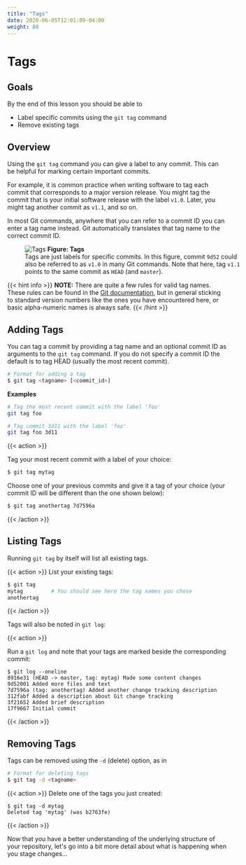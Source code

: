 ```yaml
---
title: "Tags"
date: 2020-06-05T12:01:09-04:00
weight: 88
---
```


# Tags

## Goals

By the end of this lesson you should be able to

- Label specific commits using the `git tag` command
- Remove existing tags

## Overview

Using the `git tag` command you can give a label to any commit.  This can be helpful for marking certain important commits.

For example, it is common practice when writing software to tag each commit that corresponds to a major version release.  You might tag the commit that is your initial software release with the label `v1.0`.  Later, you might tag another commit as `v1.1`, and so on.

In most Git commands, anywhere that you can refer to a commit ID you can enter a tag name instead.  Git automatically translates that tag name to the correct commit ID.

<figure style="width: 500px">
<img src="/images/tags.png" alt="Tags">
<b>Figure: Tags</b>  <br>Tags are just labels for specific commits.  In this figure, commit <code>9d52</code> could also be referred to as <code>v1.0</code> in many Git commands.  Note that here, tag <code>v1.1</code> points to the same commit as <code>HEAD</code> (and <code>master</code>).
</figure>

{{< hint info >}}
**NOTE:** There are quite a few rules for valid tag names.  These rules can be found in the [Git documentation](https://git-scm.com/docs/git-check-ref-format#_description), but in general sticking to standard version numbers like the ones you have encountered here, or basic alpha-numeric names is always safe.
{{< /hint >}}

## Adding Tags

You can tag a commit by providing a tag name and an optional commit ID as arguments to the `git tag` command.  If you do not specify a commit ID the default is to tag HEAD (usually the most recent commit).

```sh
# Format for adding a tag
$ git tag <tagname> [<commit_id>]
```

**Examples**

```sh
# Tag the most recent commit with the label 'foo'
git tag foo

# Tag commit 3d11 with the label 'foo'
git tag foo 3d11
```

{{< action >}}

Tag your most recent commit with a label of your choice:

```sh
$ git tag mytag
```

Choose one of your previous commits and give it a tag of your choice (your commit ID will be different than the one shown below):

```sh
$ git tag anothertag 7d7596a
```

{{< /action >}}

## Listing Tags

Running `git tag` by itself will list all existing tags.

{{< action >}}
List your existing tags:

```sh
$ git tag
mytag         # You should see here the tag names you chose
anothertag
```
{{< /action >}}

Tags will also be noted in `git log`:

{{< action >}}

Run a `git log` and note that your tags are marked beside the corresponding commit:

```text
$ git log --oneline
8916e31 (HEAD -> master, tag: mytag) Made some content changes
9d52001 Added more files and text
7d7596a (tag: anothertag) Added another change tracking description
312fabf Added a description about Git change tracking
3f21652 Added brief description
17f9667 Initial commit
```


{{< /action >}}

## Removing Tags

Tags can be removed using the `-d` (delete) option, as in

```sh
# Format for deleting tags
$ git tag -d <tagname>
```

{{< action >}}
Delete one of the tags you just created:

```text
$ git tag -d mytag
Deleted tag 'mytag' (was b2763fe)
```
{{< /action >}}

Now that you have a better understanding of the underlying structure of your repository, let's go into a bit more detail about what is happening when you stage changes...